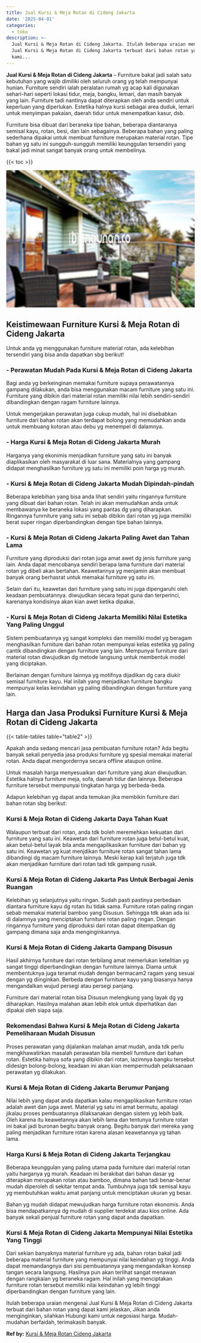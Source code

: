 ```yaml
---
title: Jual Kursi & Meja Rotan di Cideng Jakarta
date: '2025-04-01'
categories:
  - toko
description: >-
  Jual Kursi & Meja Rotan di Cideng Jakarta. Itulah beberapa uraian mengenai
  Jual Kursi & Meja Rotan di Cideng Jakarta terbuat dari bahan rotan yang dapat
  kami...
---
```


**Jual Kursi & Meja Rotan di Cideng Jakarta** – Furniture bakal jadi salah satu kebutuhan yang wajib dimiliki oleh seluruh orang yg telah mempunyai hunian. Furniture sendiri ialah peralatan rumah yg acap kali digunakan sehari-hari seperti lokasi tidur, meja, bangku, lemari, dan masih banyak yang lain. Furniture tadi nantinya dapat diterapkan oleh anda sendiri untuk keperluan yang diperlukan. Estetika halnya kursi sebagai area duduk, lemari untuk menyimpan pakaian, daerah tidur untuk menempatkan kasur, dsb.

Furniture bisa dibuat dari beraneka tipe bahan, beberapa diantaranya semisal kayu, rotan, besi, dan lain sebagainya. Beberapa bahan yang paling sederhana dipakai untuk membuat furniture merupakan material rotan. Tipe bahan yg satu ini sungguh-sungguh memiliki keunggulan tersendiri yang bakal jadi minat sangat banyak orang untuk membelinya.

{{< toc >}}

![Jual Kursi & Meja Rotan di Cideng Jakarta](/images/kursi-meja-rotan-murah35.png)

## Keistimewaan Furniture Kursi & Meja Rotan di Cideng Jakarta

Untuk anda yg menggunakan furniture material rotan, ada kelebihan tersendiri yang bisa anda dapatkan sbg berikut!

### \- Perawatan Mudah Pada Kursi & Meja Rotan di Cideng Jakarta

Bagi anda yg berkeinginan memakai furniture supaya perawatannya gampang dilakukan, anda bisa menggunakan macam furniture yang satu ini. Furniture yang dibikin dari material rotan memiliki nilai lebih sendiri-sendiri dibandingkan dengan ragam furniture lainnya.

Untuk mengerjakan perawatan juga cukup mudah, hal ini disebabkan furniture dari bahan rotan akan terdapat bolong yang memudahkan anda untuk membuang kotoran atau debu yg menempel di dalamnya.

### \- Harga Kursi & Meja Rotan di Cideng Jakarta Murah

Harganya yang ekonimis menjadikan furniture yang satu ini banyak diaplikasikan oleh masyarakat di luar sana. Materialnya yang gampang didapat menghasilkan furniture yg satu ini memiliki poin harga yg murah.

### \- Kursi & Meja Rotan di Cideng Jakarta Mudah Dipindah-pindah

Beberapa kelebihan yang bisa anda lihat sendiri yaitu ringannya furniture yang dibuat dari bahan rotan. Telah ini akan memudahkan anda untuk membawanya ke beraneka lokasi yang pantas dg yang diharapkan. Ringannya funrniture yang satu ini sebab dibikin dari rotan yg juga memiliki berat super ringan diperbandingkan dengan tipe bahan lainnya.

### \- Kursi & Meja Rotan di Cideng Jakarta Paling Awet dan Tahan Lama

Furniture yang diproduksi dari rotan juga amat awet dg jenis furniture yang lain. Anda dapat mencobanya sendiri berapa lama furniture dari material rotan yg dibeli akan bertahan. Keawetannya yg menjamin akan membuat banyak orang berhasrat untuk memakai furniture yg satu ini.

Selain dari itu, keawetan dari furniture yang satu ini juga dipengaruhi oleh keadaan pembuatannya. diwujudkan secara tepat guna dan terperinci, karenanya kondisinya akan kian awet ketika dipakai.

### \- Kursi & Meja Rotan di Cideng Jakarta Memiliki Nilai Estetika Yang Paling Unggul

Sistem pembuatannya yg sangat kompleks dan memiliki model yg beragam menghasilkan furniture dari bahan rotan mempunyai kelas estetika yg paling cantik dibandingkan dengan furniture yang lain. Mempunyai furniture dari material rotan diwujudkan dg metode langsung untuk membentuk model yang diciptakan.

Berlainan dengan furniture lainnya yg motifnya dijadikan dg cara diukir semisal furniture kayu. Hal inilah yang menjadikan furniture bangku mempunyai kelas keindahan yg paling dibandingkan dengan furniture yang lain.

## Harga dan Jasa Produksi Furniture Kursi & Meja Rotan di Cideng Jakarta

{{< table-tables table="table2" >}}

Apakah anda sedang mencari jasa pembuatan furniture rotan? Ada begitu banyak sekali penyedia jasa produksi furniture yg spesial memakai material rotan. Anda dapat mengordernya secara offline ataupun online.

Untuk masalah harga menyesuaikan dari furniture yang akan diwujudkan. Estetika halnya furniture meja, sofa, daerah tidur dan lainnya. Beberapa furniture tersebut mempunyai tingkatan harga yg berbeda-beda.

Adapun kelebihan yg dapat anda temukan jika membikin furniture dari bahan rotan sbg berikut:

### Kursi & Meja Rotan di Cideng Jakarta Daya Tahan Kuat

Walaupun terbuat dari rotan, anda tdk boleh meremehkan kekuatan dari furniture yang satu ini. Keawetan dari furniture rotan juga betul-betul kuat, akan betul-betul layak bila anda mengaplikasikan furniture dari bahan yg satu ini. Keawetan yg kuat menjdikan furniture rotan sangat tahan lama dibandingi dg macam furniture lainnya. Meski kerap kali terjatuh juga tdk akan menjadikan furniture dari rotan tadi tdk gampang rusak.

### Kursi & Meja Rotan di Cideng Jakarta Pas Untuk Berbagai Jenis Ruangan

Kelebihan yg selanjutnya yaitu ringan. Sudah pasti pastinya perbedaan diantara furniture kayu dg rotan itu tidak sama. Furniture rotan paling ringan sebab memakai material bamboo yang Disusun. Sehingga tdk akan ada isi di dalamnya yang menciptakan furniture rotan paling ringan. Dengan ringannya furniture yang diproduksi dari rotan dapat ditempatkan dg gampang dimana saja anda menginginkannya.

### Kursi & Meja Rotan di Cideng Jakarta Gampang Disusun

Hasil akhirnya furniture dari rotan terbilang amat memerlukan ketelitian yg sangat tinggi diperbandingkan dengan furniture lainnya. Diama untuk membentuknya juga teramat mudah dengan bermacam2 ragam yang sesuai dengan yg diinginkan. Berbeda dengan furniture kayu yang biasanya hanya mengandalkan wujud persegi atau persegi panjang.

Furniture dari material rotan bisa Disusun melengkung yang layak dg yg diharapkan. Hasilnya malahan akan lebih elok untuk diperhatikan dan dipakai oleh siapa saja.

### Rekomendasi Bahwa Kursi & Meja Rotan di Cideng Jakarta Pemeliharaan Mudah Disusun

Proses perawatan yang dijalankan malahan amat mudah, anda tdk perlu mengkhawatirkan masalah perawatan bila membeli furniture dari bahan rotan. Estetika halnya sofa yang dibikin dari rotan, lazimnya bangku tersebut didesign bolong-bolong, keadaan ini akan kian mempermudah pelaksanaan perawatan yg dilakukan.

### Kursi & Meja Rotan di Cideng Jakarta Berumur Panjang

Nilai lebih yang dapat anda dapatkan kalau mengaplikasikan furniture rotan adalah awet dan juga awet. Material yg satu ini amat bermutu, apalagi jikalau proses pembuatannya dilaksanakan dengan sistem yg lebih baik. Oleh karena itu keawetannya akan lebih lama dan tentunya furniture rotan ini bakal jadi buronan begitu banyak orang. Begitu banyak dari mereka yang paling menjadikan furniture rotan karena alasan keawetannya yg tahan lama.

### Harga Kursi & Meja Rotan di Cideng Jakarta Terjangkau

Beberapa keunggulan yang paling utama pada furniture dari material rotan yaitu harganya yg murah. Keadaan ini berakibat dari bahan dasar yg diterapkan merupakan rotan atau bamboo, dimana bahan tadi benar-benar mudah diperoleh di sekitar tempat anda. Tumbuhnya juga tdk semisal kayu yg membutuhkan waktu amat panjang untuk menciptakan ukuran yg besar.

Bahan yg mudah didapat mewujudkan harga furniture rotan ekonomis. Anda bisa mendapatkannya dg mudah di supplier terdekat atau kios online. Ada banyak sekali penjual furniture rotan yang dapat anda dapatkan.

### Kursi & Meja Rotan di Cideng Jakarta Mempunyai Nilai Estetika Yang Tinggi

Dari sekian banyaknya material furniture yg ada, bahan rotan bakal jadi beberapa material furniture yang mempunyai nilai keindahan yg tinggi. Anda dapat memandangnya dari sisi pembuatannya yang mengandalkan konsep tangan secara langsung. Hasilnya pun akan terlihat sangat menawan dengan rangkaian yg beraneka ragam. Hal inilah yang menciptakan furniture rotan tersebut memiliki nilai keindahan yg lebih tinggi diperbandingkan dengan furniture yang lain.

Itulah beberapa uraian mengenai Jual Kursi & Meja Rotan di Cideng Jakarta terbuat dari bahan rotan yang dapat kami jelaskan, Jikan anda menginginkan, silahkan Hubungi kami untuk negosiasi harga. Mudah-mudahan berfaidah, terimakasih banyak.

**Ref by:** [Kursi & Meja Rotan Cideng Jakarta](https://id.wikipedia.org/wiki/Kursi)
